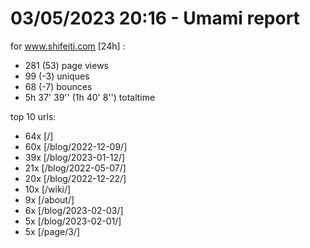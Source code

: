 # 03/05/2023 20:16 - Umami report
for www.shifeiti.com [24h] :

 - 281 (53) page views
 - 99 (-3) uniques
 - 68 (-7) bounces
 - 5h 37' 39'' (1h 40' 8'') totaltime


top 10 urls:
 - 64x [/]
 - 60x [/blog/2022-12-09/]
 - 39x [/blog/2023-01-12/]
 - 21x [/blog/2022-05-07/]
 - 20x [/blog/2022-12-22/]
 - 10x [/wiki/]
 - 9x [/about/]
 - 6x [/blog/2023-02-03/]
 - 5x [/blog/2023-02-01/]
 - 5x [/page/3/]


